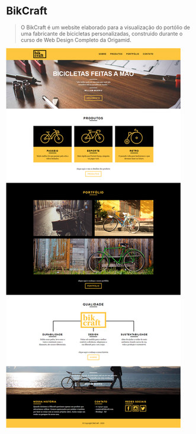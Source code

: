 # BikCraft

> O BikCraft é um website elaborado para a visualização do portólio de uma fabricante de bicicletas personalizadas, construido durante o curso de Web Design Completo da Origamid.  

![](img/bikcraft-design-home.png)